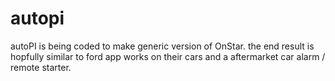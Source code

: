 # autopi
autoPI is being coded to make generic version of OnStar. the end result is hopfully similar to ford app works on their cars and a aftermarket car alarm / remote starter. 
